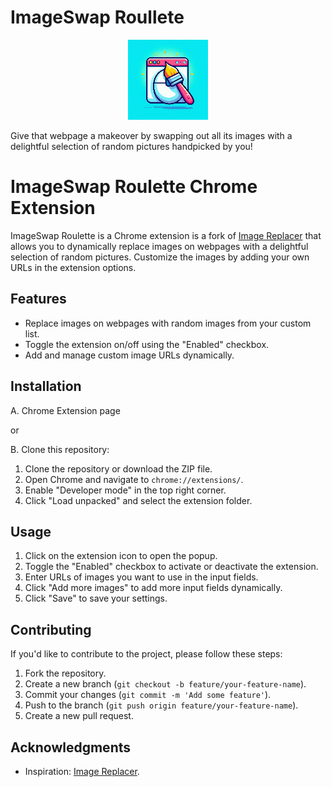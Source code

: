 
# ImageSwap Roullete

<p align="center">
  <img src="icon128.png" />
</p>

Give that webpage a makeover by swapping out all its images with a delightful selection of random pictures handpicked by you!

# ImageSwap Roulette Chrome Extension

ImageSwap Roulette is a Chrome extension is a fork of [Image Replacer](https://github.com/MysteryPancake/Image-Replacer) that allows you to dynamically replace images on webpages with a delightful selection of random pictures. Customize the images by adding your own URLs in the extension options.

## Features

- Replace images on webpages with random images from your custom list.
- Toggle the extension on/off using the "Enabled" checkbox.
- Add and manage custom image URLs dynamically.

## Installation

A. Chrome Extension page 

or   

B. Clone this repository:
1. Clone the repository or download the ZIP file.
2. Open Chrome and navigate to `chrome://extensions/`.
3. Enable "Developer mode" in the top right corner.
4. Click "Load unpacked" and select the extension folder.

## Usage

1. Click on the extension icon to open the popup.
2. Toggle the "Enabled" checkbox to activate or deactivate the extension.
3. Enter URLs of images you want to use in the input fields.
4. Click "Add more images" to add more input fields dynamically.
5. Click "Save" to save your settings.

## Contributing

If you'd like to contribute to the project, please follow these steps:

1. Fork the repository.
2. Create a new branch (`git checkout -b feature/your-feature-name`).
3. Commit your changes (`git commit -m 'Add some feature'`).
4. Push to the branch (`git push origin feature/your-feature-name`).
5. Create a new pull request.


## Acknowledgments

- Inspiration: [Image Replacer](https://github.com/MysteryPancake/Image-Replacer).

